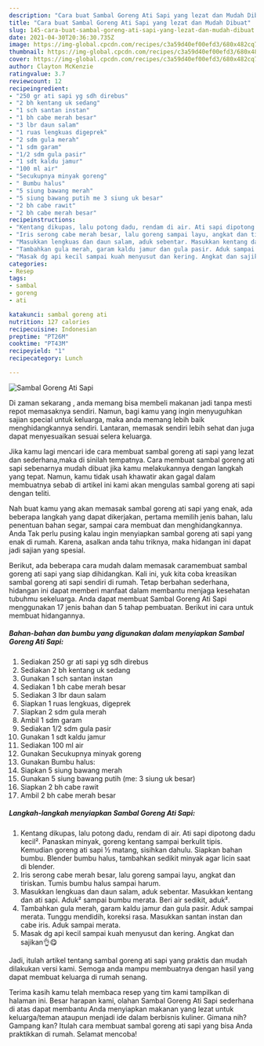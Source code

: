 ```yaml
---
description: "Cara buat Sambal Goreng Ati Sapi yang lezat dan Mudah Dibuat"
title: "Cara buat Sambal Goreng Ati Sapi yang lezat dan Mudah Dibuat"
slug: 145-cara-buat-sambal-goreng-ati-sapi-yang-lezat-dan-mudah-dibuat
date: 2021-04-30T20:36:30.735Z
image: https://img-global.cpcdn.com/recipes/c3a59d40ef00efd3/680x482cq70/sambal-goreng-ati-sapi-foto-resep-utama.jpg
thumbnail: https://img-global.cpcdn.com/recipes/c3a59d40ef00efd3/680x482cq70/sambal-goreng-ati-sapi-foto-resep-utama.jpg
cover: https://img-global.cpcdn.com/recipes/c3a59d40ef00efd3/680x482cq70/sambal-goreng-ati-sapi-foto-resep-utama.jpg
author: Clayton McKenzie
ratingvalue: 3.7
reviewcount: 12
recipeingredient:
- "250 gr ati sapi yg sdh direbus"
- "2 bh kentang uk sedang"
- "1 sch santan instan"
- "1 bh cabe merah besar"
- "3 lbr daun salam"
- "1 ruas lengkuas digeprek"
- "2 sdm gula merah"
- "1 sdm garam"
- "1/2 sdm gula pasir"
- "1 sdt kaldu jamur"
- "100 ml air"
- "Secukupnya minyak goreng"
- " Bumbu halus"
- "5 siung bawang merah"
- "5 siung bawang putih me 3 siung uk besar"
- "2 bh cabe rawit"
- "2 bh cabe merah besar"
recipeinstructions:
- "Kentang dikupas, lalu potong dadu, rendam di air. Ati sapi dipotong dadu kecil². Panaskan minyak, goreng kentang sampai berkulit tipis. Kemudian goreng ati sapi ½ matang, sisihkan dahulu. Siapkan bahan bumbu. Blender bumbu halus, tambahkan sedikit minyak agar licin saat di blender."
- "Iris serong cabe merah besar, lalu goreng sampai layu, angkat dan tiriskan. Tumis bumbu halus sampai harum."
- "Masukkan lengkuas dan daun salam, aduk sebentar. Masukkan kentang dan ati sapi. Aduk² sampai bumbu merata. Beri air sedikit, aduk²."
- "Tambahkan gula merah, garam kaldu jamur dan gula pasir. Aduk sampai merata. Tunggu mendidih, koreksi rasa. Masukkan santan instan dan cabe iris. Aduk sampai merata."
- "Masak dg api kecil sampai kuah menyusut dan kering. Angkat dan sajikan👌😋"
categories:
- Resep
tags:
- sambal
- goreng
- ati

katakunci: sambal goreng ati 
nutrition: 127 calories
recipecuisine: Indonesian
preptime: "PT26M"
cooktime: "PT43M"
recipeyield: "1"
recipecategory: Lunch

---
```



![Sambal Goreng Ati Sapi](https://img-global.cpcdn.com/recipes/c3a59d40ef00efd3/680x482cq70/sambal-goreng-ati-sapi-foto-resep-utama.jpg)

Di zaman  sekarang , anda memang bisa membeli makanan jadi tanpa mesti repot memasaknya sendiri. Namun, bagi kamu yang ingin menyuguhkan sajian special untuk keluarga, maka anda memang lebih baik menghidangkannya sendiri. Lantaran, memasak sendiri lebih sehat dan juga dapat menyesuaikan sesuai selera keluarga.

Jika kamu lagi mencari ide cara membuat sambal goreng ati sapi yang lezat dan sederhana,maka di sinilah tempatnya. Cara membuat sambal goreng ati sapi  sebenarnya mudah dibuat jika kamu melakukannya dengan langkah yang tepat. Namun, kamu tidak usah khawatir akan gagal dalam membuatnya 
sebab di artikel ini kami akan mengulas sambal goreng ati sapi dengan teliti.  



Nah buat kamu yang akan memasak sambal goreng ati sapi yang enak, ada beberapa langkah yang dapat dikerjakan, pertama memilih jenis bahan, lalu penentuan bahan segar, sampai cara membuat dan menghidangkannya. Anda Tak perlu pusing kalau ingin menyiapkan sambal goreng ati sapi yang enak di rumah. Karena, asalkan anda  tahu triknya, maka hidangan ini dapat jadi sajian yang spesial.

Berikut, ada beberapa cara mudah dalam memasak caramembuat sambal goreng ati sapi yang siap dihidangkan. Kali ini, yuk kita coba kreasikan sambal goreng ati sapi sendiri di rumah. Tetap berbahan sederhana, hidangan ini dapat memberi manfaat dalam membantu menjaga kesehatan tubuhmu sekeluarga. Anda dapat membuat Sambal Goreng Ati Sapi menggunakan 17 jenis bahan dan 5 tahap pembuatan. Berikut ini cara untuk membuat hidangannya.

<!--inarticleads1-->

##### Bahan-bahan dan bumbu yang digunakan dalam menyiapkan Sambal Goreng Ati Sapi:

1. Sediakan 250 gr ati sapi yg sdh direbus
1. Sediakan 2 bh kentang uk sedang
1. Gunakan 1 sch santan instan
1. Sediakan 1 bh cabe merah besar
1. Sediakan 3 lbr daun salam
1. Siapkan 1 ruas lengkuas, digeprek
1. Siapkan 2 sdm gula merah
1. Ambil 1 sdm garam
1. Sediakan 1/2 sdm gula pasir
1. Gunakan 1 sdt kaldu jamur
1. Sediakan 100 ml air
1. Gunakan Secukupnya minyak goreng
1. Gunakan  Bumbu halus:
1. Siapkan 5 siung bawang merah
1. Gunakan 5 siung bawang putih (me: 3 siung uk besar)
1. Siapkan 2 bh cabe rawit
1. Ambil 2 bh cabe merah besar




<!--inarticleads2-->

##### Langkah-langkah menyiapkan Sambal Goreng Ati Sapi:

1. Kentang dikupas, lalu potong dadu, rendam di air. Ati sapi dipotong dadu kecil². Panaskan minyak, goreng kentang sampai berkulit tipis. Kemudian goreng ati sapi ½ matang, sisihkan dahulu. Siapkan bahan bumbu. Blender bumbu halus, tambahkan sedikit minyak agar licin saat di blender.
1. Iris serong cabe merah besar, lalu goreng sampai layu, angkat dan tiriskan. Tumis bumbu halus sampai harum.
1. Masukkan lengkuas dan daun salam, aduk sebentar. Masukkan kentang dan ati sapi. Aduk² sampai bumbu merata. Beri air sedikit, aduk².
1. Tambahkan gula merah, garam kaldu jamur dan gula pasir. Aduk sampai merata. Tunggu mendidih, koreksi rasa. Masukkan santan instan dan cabe iris. Aduk sampai merata.
1. Masak dg api kecil sampai kuah menyusut dan kering. Angkat dan sajikan👌😋




Jadi, itulah artikel tentang  sambal goreng ati sapi  yang praktis dan mudah dilakukan versi kami. Semoga anda mampu membuatnya dengan hasil yang dapat membuat keluarga di rumah senang. 

Terima kasih kamu telah membaca resep yang tim kami tampilkan di halaman ini. Besar harapan kami, olahan  Sambal Goreng Ati Sapi sederhana di atas dapat membantu Anda menyiapkan makanan yang lezat untuk keluarga/teman ataupun menjadi ide dalam berbisnis kuliner. Gimana nih? Gampang kan? Itulah cara membuat sambal goreng ati sapi yang bisa Anda praktikkan di rumah. Selamat mencoba!

